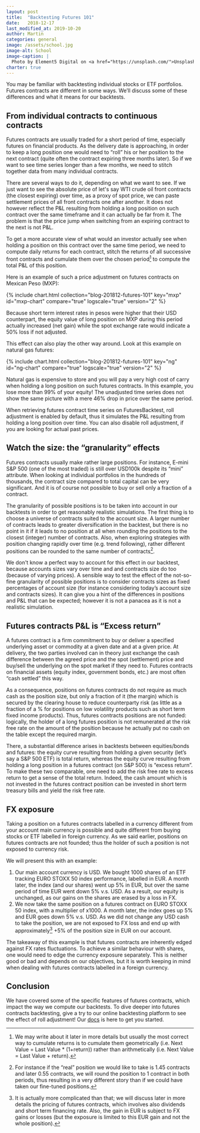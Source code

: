 ```yaml
---
layout: post
title:  "Backtesting Futures 101"
date:   2018-12-17
last_modified_at: 2019-10-20
author: Martin
categories: general
image: /assets/school.jpg
image-alt: School 
image-caption: |
  Photo by Element5 Digital on <a href="https://unsplash.com/">Unsplash.com</a>
charter: true
---
```


You may be familiar with backtesting individual stocks or ETF portfolios. Futures contracts are different in some ways. We’ll discuss some of these differences and what it means for our backtests.
<!--more-->

## From individual contracts to continuous contracts

Futures contracts are usually traded for a short period of time, especially futures on financial products. As the delivery date is approaching, in order to keep a long position one would need to “roll” his or her position to the next contract (quite often the contract expiring three months later). So if we want to see time series longer than a few months, we need to stitch together data from many individual contracts.

There are several ways to do it, depending on what we want to see. If we just want to see the absolute price of let's say WTI crude oil front contracts (the closest expiring) over time, as a proxy of spot price, we can paste settlement prices of all front contracts one after another. It does not however reflect the P&L resulting from holding a long position on such contract over the same timeframe and it can actually be far from it. The problem is that the price jump when switching from an expiring contract to the next is not P&L.

To get a more accurate view of what would an investor actually see when holding a position on this contract over the same time period, we need to compute daily returns for each contract, stitch the returns of all successive front contracts and cumulate them over the chosen period[^1] to compute the total P&L of this position.

Here is an example of such a price adjustment on futures contracts on Mexican Peso (MXP):

{% include chart.html collection="blog-201812-futures-101" key="mxp" id="mxp-chart" compare="true" logscale="true" version="2" %}

Because short term interest rates in pesos were higher that their USD counterpart, the equity value of long position on MXP during this period actually increased (net gain) while the spot exchange rate would indicate a 50% loss if not adjusted.

This effect can also play the other way around. Look at this example on natural gas futures: 

{% include chart.html collection="blog-201812-futures-101" key="ng" id="ng-chart" compare="true" logscale="true" version="2" %}

Natural gas is expensive to store and you will pay a very high cost of carry when holding a long position on such futures contracts. In this example, you lose more than 99% of your equity! The unadjusted time series does not show the same picture with a mere 46% drop in price over the same period.

When retrieving futures contract time series on FuturesBacktest, roll adjustment is enabled by default, thus it simulates the P&L resulting from holding a long position over time. You can also disable roll adjustment, if you are looking for actual past prices.  

[^1]: We may write about it later in more details but usually the most correct way to cumulate returns is to cumulate them geometrically (i.e. Next Value = Last Value * (1+return)) rather than arithmetically (i.e. Next Value = Last Value + return).

## Watch the size: the “granularity” effects

Futures contracts usually make rather large positions. For instance, E-mini S&P 500 (one of the most traded) is still over USD100k despite its “mini” attribute. When looking at individual portfolios in the hundreds of thousands, the contract size compared to total capital can be very significant. And it is of course not possible to buy or sell only a fraction of a contract.

The granularity of possible positions is to be taken into account in our backtests in order to get reasonably realistic simulations. The first thing is to choose a universe of contracts suited to the account size. A larger number of contracts leads to greater diversification in the backtest, but there is no point in it if it leads to no position at all when rounding the positions to the closest (integer) number of contracts. Also, when exploring strategies with position changing rapidly over time (e.g. trend following), rather different positions can be rounded to the same number of contracts[^2].

[^2]: For instance if the “real” position we would like to take is 1.45 contracts and later 0.55 contracts, we will round the position to 1 contract in both periods, thus resulting in a very different story than if we could have taken our fine-tuned positions.

We don't know a perfect way to account for this effect in our backtest, because accounts sizes vary over time and and contracts size do too (because of varying prices). A sensible way to test the effect of the not-so-fine granularity of possible positions is to consider contracts sizes as fixed percentages of account size (for instance considering today’s account size and contracts sizes). It can give you a hint of the differences in positions and P&L that can be expected; however it is not a panacea as it is not a realistic simulation.

## Futures contracts P&L is “Excess return”

A futures contract is a firm commitment to buy or deliver a specified underlying asset or commodity at a given date and at a given price. At delivery, the two parties involved can in theory just exchange the cash difference between the agreed price and the spot (settlement) price and buy/sell the underlying on the spot market if they need to. Futures contracts on financial assets (equity index, government bonds, etc.) are most often “cash settled” this way.

As a consequence, positions on futures contracts do not require as much cash as the position size, but only a fraction of it (the margin) which is secured by the clearing house to reduce counterparty risk (as little as a fraction of a % for positions on low volatility products such as short term fixed income products). Thus, futures contracts positions are not funded: logically, the holder of a long futures position is not remunerated at the risk free rate on the amount of the position because he actually put no cash on the table except the required margin.

There, a substantial difference arises in backtests between equities/bonds and futures: the equity curve resulting from holding a given security (let’s say a S&P 500 ETF) is total return, whereas the equity curve resulting from holding a long position in a futures contract (on S&P 500) is “excess return”. To make these two comparable, one need to add the risk free rate to excess return to get a sense of the total return. Indeed, the cash amount which is not invested in the futures contract position can be invested in short term treasury bills and yield the risk free rate.

## FX exposure

Taking a position on a futures contracts labelled in a currency different from your account main currency is possible and quite different from buying stocks or ETF labelled in foreign currency. As we said earlier, positions on futures contracts are not founded; thus the holder of such a position is not exposed to currency risk.

We will present this with an example:

1. Our main account currency is USD. We bought 1000 shares of an ETF tracking EURO STOXX 50 index performance, labelled in EUR. A month later, the index (and our shares) went up 5% in EUR, but over the same period of time EUR went down 5% v.s. USD. As a result, our equity is unchanged, as our gains on the shares are erased by a loss in FX.
2. We now take the same position on a futures contract on EURO STOXX 50 index, with a multiplier of x1000. A month later, the index goes up 5% and EUR goes down 5% v.s. USD. As we did not change any USD cash to take the position, we are not exposed to FX loss and end up with approximately[^3] +5% of the position size in EUR on our account.

[^3]: It is actually more complicated than that; we will discuss later in more details the pricing of futures contracts, which involves also dividends and short term financing rate. Also, the gain in EUR is subject to FX gains or losses (but the exposure is limited to this EUR gain and not the whole position).

The takeaway of this example is that futures contracts are inherently edged against FX rates fluctuations. To achieve a similar behaviour with shares, one would need to edge the currency exposure separately. This is neither good or bad and depends on our objectives, but it is worth keeping in mind when dealing with futures contracts labelled in a foreign currency.

## Conclusion

We have covered some of the specific features of futures contracts, which impact the way we compute our backtests. To dive deeper into futures contracts backtesting, give a try to our online backtesting platform to see the effect of roll adjustment! Our [docs](/docs/) is here to get you started.